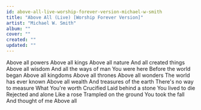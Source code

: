 ```yaml
---
id: above-all-live-worship-forever-version-michael-w-smith
title: "Above All (Live) [Worship Forever Version]"
artist: "Michael W. Smith"
album: ""
cover: ""
created: ""
updated: ""
---
```


Above all powers
Above all kings
Above all nature
And all created things
Above all wisdom
And all the ways of man
You were here
Before the world began
Above all kingdoms
Above all thrones
Above all wonders
The world has ever known
Above all wealth
And treasures of the earth
There's no way to measure
What You're worth
Crucified
Laid behind a stone
You lived to die
Rejеcted and alone
Like a rosе
Trampled on the ground
You took the fall
And thought of me
Above all